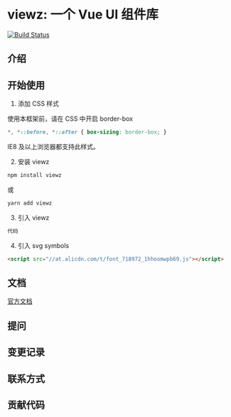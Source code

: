# viewz: 一个 Vue UI 组件库

[![Build Status](https://travis-ci.com/AlexZhong22c/viewz.svg?token=E96bciMVFGeZxW2zpyCP&branch=master)](https://travis-ci.com/AlexZhong22c/viewz)

## 介绍

## 开始使用

1. 添加 CSS 样式

  使用本框架前，请在 CSS 中开启 border-box

  ```css
  *, *::before, *::after { box-sizing: border-box; }
  ```

  IE8 及以上浏览器都支持此样式。


2. 安装 viewz

```bash
npm install viewz
```

或

```bash
yarn add viewz
```

3. 引入 viewz

```js
代码
```
4. 引入 svg symbols 

``` html
<script src="//at.alicdn.com/t/font_718972_1hhoomwpb69.js"></script>
```

## 文档

[官方文档](https://alexzhong22c.github.io/viewz/)

## 提问

## 变更记录

## 联系方式

## 贡献代码

